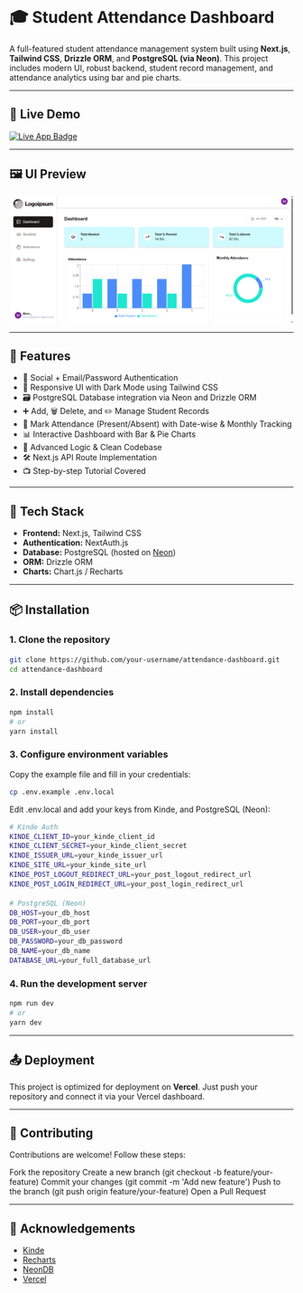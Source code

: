 # 🎓 Student Attendance Dashboard

A full-featured student attendance management system built using **Next.js**, **Tailwind CSS**, **Drizzle ORM**, and **PostgreSQL (via Neon)**. This project includes modern UI, robust backend, student record management, and attendance analytics using bar and pie charts.

---

## 🔗 Live Demo

<p>
  <a href="https://google-docs-clone-pied.vercel.app/" target="_blank">
    <img src="https://img.shields.io/badge/🚀%20Live%20App-Google%20Docs%20Clone-blueviolet?style=for-the-badge&logo=vercel&logoColor=white" alt="Live App Badge" />
  </a>
</p>

---

## 🖼️ UI Preview

![UI Preview](./public/ui-preview.png)

---

## 📌 Features

- 🔐 Social + Email/Password Authentication
- 🎨 Responsive UI with Dark Mode using Tailwind CSS
- 🗃️ PostgreSQL Database integration via Neon and Drizzle ORM
- ➕ Add, 🗑️ Delete, and ✏️ Manage Student Records
- 📆 Mark Attendance (Present/Absent) with Date-wise & Monthly Tracking
- 📊 Interactive Dashboard with Bar & Pie Charts
- 🧠 Advanced Logic & Clean Codebase
- 🛠️ Next.js API Route Implementation
- 📺 Step-by-step Tutorial Covered

---

## 🧰 Tech Stack

- **Frontend:** Next.js, Tailwind CSS
- **Authentication:** NextAuth.js
- **Database:** PostgreSQL (hosted on [Neon](https://neon.tech))
- **ORM:** Drizzle ORM
- **Charts:** Chart.js / Recharts

---

## 📦 Installation

### 1. Clone the repository

```bash
git clone https://github.com/your-username/attendance-dashboard.git
cd attendance-dashboard
```

### 2. Install dependencies
```bash
npm install
# or
yarn install
```
### 3. Configure environment variables
Copy the example file and fill in your credentials:
```bash
cp .env.example .env.local
```
Edit .env.local and add your keys from Kinde, and PostgreSQL (Neon):
```bash
# Kinde Auth
KINDE_CLIENT_ID=your_kinde_client_id
KINDE_CLIENT_SECRET=your_kinde_client_secret
KINDE_ISSUER_URL=your_kinde_issuer_url
KINDE_SITE_URL=your_kinde_site_url
KINDE_POST_LOGOUT_REDIRECT_URL=your_post_logout_redirect_url
KINDE_POST_LOGIN_REDIRECT_URL=your_post_login_redirect_url

# PostgreSQL (Neon)
DB_HOST=your_db_host
DB_PORT=your_db_port
DB_USER=your_db_user
DB_PASSWORD=your_db_password
DB_NAME=your_db_name
DATABASE_URL=your_full_database_url
```

### 4. Run the development server
```bash
npm run dev
# or
yarn dev
```
---

## 📤 Deployment

This project is optimized for deployment on **Vercel**. Just push your repository and connect it via your Vercel dashboard.

---

## 🤝 Contributing

Contributions are welcome! Follow these steps:

Fork the repository
Create a new branch (git checkout -b feature/your-feature)
Commit your changes (git commit -m 'Add new feature')
Push to the branch (git push origin feature/your-feature)
Open a Pull Request

---

## 🙌 Acknowledgements
- [Kinde](https://kinde.com/)
- [Recharts](https://recharts.org/)
- [NeonDB](https://neon.com/)
- [Vercel](https://vercel.com/)